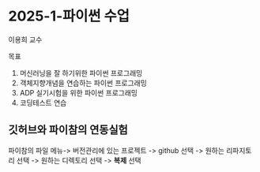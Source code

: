 # 2025-1-파이썬 수업
이용희 교수

목표
1. 머신러닝을 잘 하기위한 파이썬 프로그래밍
2. 객체지향개념을 연습하는 파이썬 프로그래밍
3. ADP 실기시험을 위한 파이썬 프로그래밍
4. 코딩테스트 연습

## 깃허브와 파이참의 연동실험
파이참의 파일 메뉴-> 버전관리에 있는 프로젝트 -> github 선택 -> 원하는 리파지토리 선택 -> 원하는 디렉토리 선택
-> **복제** 선택